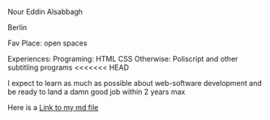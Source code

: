 Nour Eddin Alsabbagh

Berlin

Fav Place: open spaces

Experiences: Programing: HTML CSS Otherwise: Poliscript and other subtitling programs
<<<<<<< HEAD

I expect to learn as much as possible about web-software development and be ready to land a damn good job within 2 years max

Here is a [Link to my md file](https://github.com/noureddinalsabbagh/profiles_21e5-2/blob/main/nour.md)
